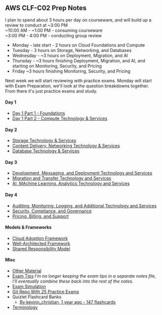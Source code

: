 ## AWS CLF-C02 Prep Notes

I plan to spend about 3 hours per day on courseware, and will build up a review to conduct at ~3:00 PM   
~10:00 AM - ~1:00 PM - consuming courseware  
~3:00 PM - 4:00 PM - conducting group review  
 - Monday - late start - 2 hours on Cloud Foundations and Compute
 - Tuesday - 3 hours on Storage, Networking, and Databases
 - Wednesday - ~3 hours on Deployment, Migration, and AI
 - Thursday - ~3 hours finishing Deployment, Migration, and AI, and starting on Monitoring, Security, and Pricing
 - Friday ~3 hours finishing Monitoring, Security, and Pricing

Next week we will start reviewing with practice exams. Monday will start with Exam Preparation, we'll look at the question breakdowns together.
From there it's just practice exams and study.

#### Day 1
 - [Day 1 Part 1 - Foundations](./Foundations.md)
 - [Day 1 Part 2 - Compute Technology & Services](./compute_technology_and_services.md)
#### Day 2
 - [Storage Technology & Services](./storage_technology_and_services.md)
 - [Content Delivery, Networking Technology & Services](./content_delivery_and_networking_technology_and_services.md)
 - [Database Technology & Services](./database_technology_and_services.md)
#### Day 3
 - [Development, Messaging, and Deployment Technology and Services](./development_messagine_deployment.md)
 - [Migration and Transfer Technology and Services](./migration_and_transfer.md)
 - [AI, MAchine Learning, Analytics Technology and Services](./AI_machine_learning_analytics.md)
#### Day 4
 - [Auditing, Monitoring, Logging, and Additional Technology and Services](./auditing_monitoring_logging.md)
 - [Security, Compliance, and Governance](./security_compliance_governance.md)
 - [Pricing, Billing, and Support](./pricing_billing_support.md)
#### Models & Frameworks
 - [Cloud Adoption Framework](./cloud_adoption_framework.md)
 - [Well-Architected Framework](./well_architected_framework.md)
 - [Shared Responsibility Model](./shared_responsibility_model.md)
#### Misc
 - [Other Material](./other_material.md)
 - [Exam Tips](./exam_tips.md) *I'm no longer keeping the exam tips in a separate notes file, I'll eventually combine these back into the rest of the notes.*
 - [Exam Simulation](https://app.pluralsight.com/lti-integration/redirect/24ea1482-c9f9-4515-a658-3553ba27e551?originUrl=https%3A%2F%2Fapp.pluralsight.com%2Fsearch%2F)
 - [Git Repo With 25 Practice Exams](https://github.com/kananinirav/AWS-Certified-Cloud-Practitioner-Notes/blob/master/practice-exam/exams.md)
 - Quizlet Flashcard Banks
   - [By kevinn_christian, 1 year ago - 147 flashcards](https://quizlet.com/847399565/aws-certified-cloud-practitioner-clf-c02-flash-cards/)
 - [Terminology](./terminology.md)
